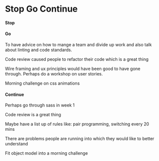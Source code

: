 # Stop Go Continue

#### Stop


#### Go



To have advice on how to mange a team and divide up work and also talk about linting and code standards.

Code review caused people to refactor their code which is a great thing

Wire framing and ux principles would have been good to have gone through. Perhaps do a workshop on user stories.

Morning challenge on css animations

#### Continue

Perhaps go through sass in week 1

Code review is a great thing

Maybe have a list up of rules like: pair programming, switching every 20 mins

There are problems people are running into which they would like to better understand

Fit object model into a morning challenge